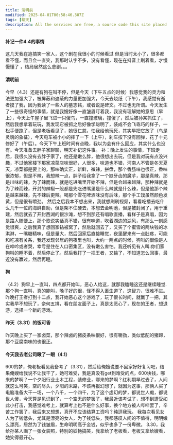 ```yaml
---
title: 清明前
modified: 2025-04-01T00:58:46.307Z
tags: [聊天]
description: All the services are free, a source code this site placed on github repository and intergration with netlify service, another service that you can use is github page for hosting your own static site.
---
```

#### 补记一件4.4的事情
这几天我在追搞笑一家人，这个剧在我很小的时候看过 但是当时太小了，很多都看不懂，而且会一直笑，我那时认字不多，没有看懂，现在在抖音上刷着看，才慢慢懂了 ，结局居然这么悲剧。。。
#### 清明前
今早（4.3）还是有狗在叫不停，但是今天（下午五点的时候）我感觉我的灵力和法更加强大了，被屏蔽和遮蔽的力量更加强大，今天去烧纸（下午），我感觉有逝者摸了我，因为我读了一些人的墓志铭，或者说是碑文。不过也无所谓。今天发生了一些很奇怪的事情，就是我嫂好像一直皱眉盯着我，我没有理解她的意思（早上），今天上午屋子里飞进一只傻鸟，一直撞玻璃，撞傻了，然后被孙某抓住了，然后我想拿着玩玩，我发现它被抓之后好像学聪明了，装成不会飞乖巧的样子，一松手便跑了，但是老板看见了，她很仁慈，怕我给他玩死，其实早把它放了（鸟是灵魂的象征），今天电车被小小的摔了一下（上午），刹车按下没有回弹，花了十元修好了（午后）。今天下午上班时间有点晚，我以为会有什么回应，其实什么也没有。今天准备去胖子家聊聊，明天补记这件事。
补：晚上发生的事情，下班走后，我很久没有去胖子家了，他还是嫩么胖，他很想出去玩，但是我对玩有点没兴趣，不过他家楼下那家凉菜店味很好，人很多，味道也不错，河南人不管是冬天夏天，凉菜都是要上的，那味确实正，新鲜，微辣，拼盘，那个香肠味也很正，香味很浓郁，但是不辣，我想辣一点，胖子给我拿了一个缺牙齿的魔芋，那是真辣，那是川味的辣，为了辣而辣，就是吃进嘴里开始不辣，但是会越来越辣，那种辣就是为了辣而辣，开封的辣椒一般都是先吃进嘴里是什么辣就是什么辣，但是他那个辣是越来越辣，先不辣后更辣。喝那个雪花啤酒味没有后味，那个手工馍虽然颜色发黄，但是很有嚼劲。
然后之后我本不想出来，我就想刷刷视频，看看吃播去吃什么几千一位的海鲜自助，但是架不住硬去，本想去金明池，但是被封闭了，用于重建，然后就去了开封西湖的银沙滩，想不到那还有唱歌直播，看样子是真唱，因为是路人随便上，那个歌说实话真不错，很有味道，吹着湖边的湖风，有那么一刻感觉很爽，之后我真了想回家钻被窝了，然后就回去了，又买了个蜜雪的两块钱的冰淇淋，一嘴糖精味，但是量大，然后回家后直接睡觉，夜里醒来有一点肚疼，可能和吃凉有关系，我还发现邻居的狗夜里也叫，大约一两点的时候，狗叫的很像是人在呻吟或者哭，幸亏是住在人口密集区，没有嫩么害怕。我还听见有人叫:你们家狗叫的睡不着，然后停止了。然后我打了一把王者，又输了，不知道怎么回事，最近没有赢过，然后再睡。
#### 狗
（4.2）狗早上一直叫，四点都开始叫，恶心人给这，就那我瞌睡这还是继续睡觉.那个狗一直叫，真的能叫，嗓子好的很，怪不得入畜生道了，这智力，很难不进。昨晚打王者打到十二点，我开始恶心这个游戏了，玩了很长时间，就赢了一把，其实我早不想玩了，奈何五排，看在朋友面子上，真是太恶心了，现在的王者，想退游，选择一个新的游戏。
#### 昨天（3.31）的饭可香
昨天晚上买了一家卤菜，那个辣卤的猪皮条味很好，很有嚼劲，类似低配的猪蹄，那个豆腐南味的也很正。
#### 今天我去老公司瞅了一眼（4.1）
600的梦，俺老板看见我备考了（3.31），然后给俺嫂说要不回家好好复习吧，结果俺嫂给我说不让我干了，她可难受，我是真没有get到难受的点，600块钱，哪来的梦啊？一个夕阳行业土木工程，装修业，哪来的梦啊？红利期早过去了，人间就这么可笑，空的尽头，夕阳的末路，不该再报幻想了，就因为这事，那俩人买了电脑准备大干一场，一个八千，一个四千，为了这个虚幻的梦，都说世人痴，都说世人傻，今天算是见识到了，一个空无的梦罢了，我最近该考试了，想不到遭受如此小打击，我感觉难考上，就算考上也不是什么好事，换个地方被人哔哔罢了，辛苦工作罢了，我后来又想想，真开不应该结算工资吗？纯逗我玩。
我每次看见女人为了钱低头，尤其是漂亮的女人，为了钱低头，我都感叹人间的不值得，明明嫩么漂亮，居然为了钱皱眉，生命明明高于金钱，似乎也多了一份卑微。
3.30，我给孙某人画了一张女装照，特别的妖艳搞笑，我拿给了老板看，老板又拿给嫂看，她笑得最开心。

